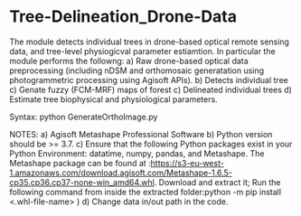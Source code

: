 # Tree-Delineation_Drone-Data

The module detects individual trees in drone-based optical remote sensing data, and tree-level physiogicval parameter estiamtion. In particular the module performs the followng: 
a) Raw drone-based optical data preprocessing (including nDSM and orthomosaic generatation using photogrammetric processing using Agisoft APIs).
b) Detects individual tree
c) Genate fuzzy (FCM-MRF) maps of forest
c) Delineated individual trees
d) Estimate tree biophysical and physiological parameters.

Syntax:
python GenerateOrthoImage.py

NOTES:
a) Agisoft Metashape Professional Software
b) Python version should be >= 3.7.
c) Ensure that the following Python packages exist in your Python Environment: datatime, numpy, pandas, and Metashape. The Metashape package can be found at :https://s3-eu-west-1.amazonaws.com/download.agisoft.com/Metashape-1.6.5-cp35.cp36.cp37-none-win_amd64.whl. Download and extract it; Run the following command from inside the extracted folder:python -m pip install <.whl-file-name> )
d) Change data in/out path in the code.
